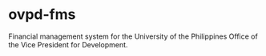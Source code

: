 # ovpd-fms

Financial management system for the University of the Philippines Office of the Vice President for Development.